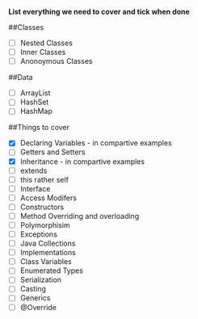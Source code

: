 
**List everything we need to cover and tick when done**

##Classes
- [ ] Nested Classes
- [ ] Inner Classes
- [ ] Anonoymous Classes

##Data
- [ ] ArrayList
- [ ] HashSet
- [ ] HashMap

##Things to cover
- [x] Declaring Variables - in compartive examples 
- [ ] Getters and Setters
- [x] Inheritance - in compartive examples 
- [ ] extends
- [ ] this rather self
- [ ] Interface
- [ ] Access Modifers
- [ ] Constructors
- [ ] Method Overriding and overloading
- [ ] Polymorphisim
- [ ] Exceptions
- [ ] Java Collections
- [ ] Implementations
- [ ] Class Variables
- [ ] Enumerated Types
- [ ] Serialization
- [ ] Casting
- [ ] Generics
- [ ] @Override
